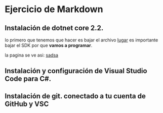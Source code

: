 
# Ejercicio de Markdown

## Instalación de dotnet core 2.2.

lo primero que tenemos que hacer es 
bajar el archivo
[lugar](https://dotnet.microsoft.com/download/dotnet-core/3.0)
es importante bajar el SDK por que **vamos a programar**.

la pagina se ve asi:
[sadsa](./img/imgagen)
## Instalación y configuración de Visual Studio Code para C#.


## Instalación de git. conectado a tu cuenta de GitHub y VSC